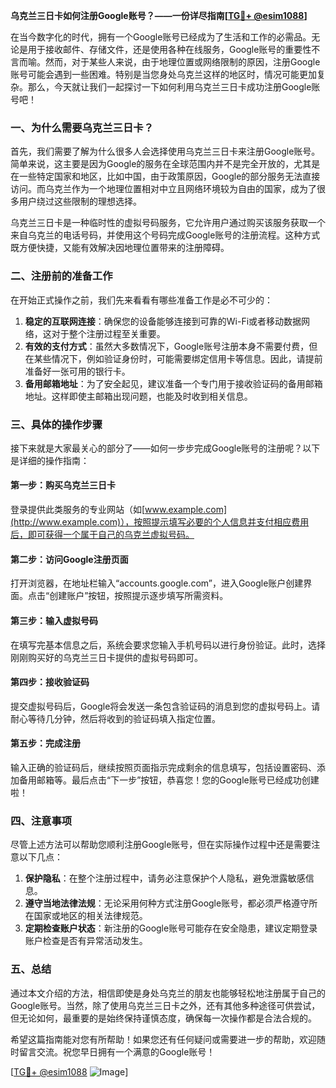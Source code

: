 **乌克兰三日卡如何注册Google账号？——一份详尽指南[[TG💪+ @esim1088](https://t.me/s/esim1088)]**

在当今数字化的时代，拥有一个Google账号已经成为了生活和工作的必需品。无论是用于接收邮件、存储文件，还是使用各种在线服务，Google账号的重要性不言而喻。然而，对于某些人来说，由于地理位置或网络限制的原因，注册Google账号可能会遇到一些困难。特别是当您身处乌克兰这样的地区时，情况可能更加复杂。那么，今天就让我们一起探讨一下如何利用乌克兰三日卡成功注册Google账号吧！

### 一、为什么需要乌克兰三日卡？

首先，我们需要了解为什么很多人会选择使用乌克兰三日卡来注册Google账号。简单来说，这主要是因为Google的服务在全球范围内并不是完全开放的，尤其是在一些特定国家和地区，比如中国，由于政策原因，Google的部分服务无法直接访问。而乌克兰作为一个地理位置相对中立且网络环境较为自由的国家，成为了很多用户绕过这些限制的理想选择。

乌克兰三日卡是一种临时性的虚拟号码服务，它允许用户通过购买该服务获取一个来自乌克兰的电话号码，并使用这个号码完成Google账号的注册流程。这种方式既方便快捷，又能有效解决因地理位置带来的注册障碍。

### 二、注册前的准备工作

在开始正式操作之前，我们先来看看有哪些准备工作是必不可少的：

1. **稳定的互联网连接**：确保您的设备能够连接到可靠的Wi-Fi或者移动数据网络，这对于整个注册过程至关重要。
2. **有效的支付方式**：虽然大多数情况下，Google账号注册本身不需要付费，但在某些情况下，例如验证身份时，可能需要绑定信用卡等信息。因此，请提前准备好一张可用的银行卡。
3. **备用邮箱地址**：为了安全起见，建议准备一个专门用于接收验证码的备用邮箱地址。这样即使主邮箱出现问题，也能及时收到相关信息。

### 三、具体的操作步骤

接下来就是大家最关心的部分了——如何一步步完成Google账号的注册呢？以下是详细的操作指南：

#### 第一步：购买乌克兰三日卡

登录提供此类服务的专业网站（如[www.example.com](http://www.example.com)），按照提示填写必要的个人信息并支付相应费用后，即可获得一个属于自己的乌克兰虚拟号码。

#### 第二步：访问Google注册页面

打开浏览器，在地址栏输入“accounts.google.com”，进入Google账户创建界面。点击“创建账户”按钮，按照提示逐步填写所需资料。

#### 第三步：输入虚拟号码

在填写完基本信息之后，系统会要求您输入手机号码以进行身份验证。此时，选择刚刚购买好的乌克兰三日卡提供的虚拟号码即可。

#### 第四步：接收验证码

提交虚拟号码后，Google将会发送一条包含验证码的消息到您的虚拟号码上。请耐心等待几分钟，然后将收到的验证码填入指定位置。

#### 第五步：完成注册

输入正确的验证码后，继续按照页面指示完成剩余的信息填写，包括设置密码、添加备用邮箱等。最后点击“下一步”按钮，恭喜您！您的Google账号已经成功创建啦！

### 四、注意事项

尽管上述方法可以帮助您顺利注册Google账号，但在实际操作过程中还是需要注意以下几点：

1. **保护隐私**：在整个注册过程中，请务必注意保护个人隐私，避免泄露敏感信息。
2. **遵守当地法律法规**：无论采用何种方式注册Google账号，都必须严格遵守所在国家或地区的相关法律规范。
3. **定期检查账户状态**：新注册的Google账号可能存在安全隐患，建议定期登录账户检查是否有异常活动发生。

### 五、总结

通过本文介绍的方法，相信即使是身处乌克兰的朋友也能够轻松地注册属于自己的Google账号。当然，除了使用乌克兰三日卡之外，还有其他多种途径可供尝试，但无论如何，最重要的是始终保持谨慎态度，确保每一次操作都是合法合规的。

希望这篇指南能对您有所帮助！如果您还有任何疑问或需要进一步的帮助，欢迎随时留言交流。祝您早日拥有一个满意的Google账号！

[[TG💪+ @esim1088](https://t.me/s/esim1088) ![Image](https://i.postimg.cc/4NQfJmqS/Snipaste-2025-05-13-00-14-12.png)]